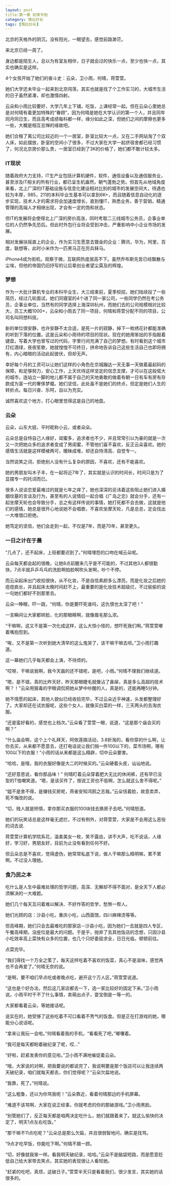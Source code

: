 ```yaml
---
layout: post
title:第一章 初来乍到 
category: 情比纱长
tags: [情比纱长]
---
```



北京的天格外的阴沉，没有阳光，一眼望去，感觉前路渺茫。

来北京已经一周了。

身边都是陌生人，总以为有室友相伴，日子就会过的快乐一点，至少也快一点，其实也确实是这样。

4个女孩开始了她们的奋斗史：云朵，卫小雨，何晴，蒋萱萱。

她们大学还未毕业一起来到北京闯荡，其实也就是找了个工作实习的，大城市生活的日子虽然紧凑，却也激情四射。

云朵和小雨比较要好，大学几年上下铺，吃饭，上课经常一起。但在云朵心里她总是对何晴有着更加特殊的“眷顾”，因为何晴是她在大学认识的第一个人，并且同年同月同日生，而且高考成绩每科都一样，缘分如此之深，但她们之间的摩擦也更多一些，大概是相互忌惮的缘故吧。

她们合租了离公司比较近的一个一居室，卧室比较大一点，又在二手网站淘了个双人床，如此摆放，卧室的空间小了很多，不过大家在大学一起挤宿舍都已经习惯了，何况北京房价那么贵，一居室已经到了3K的价格了，她们都不敢计较太多。

### IT现状

随着政府大力支持，IT生产业包括计算机硬件，软件，通信设备以及通信服务业，甚至涉及IT相关的所有行业，都已呈生机盎然，朝气蓬勃之势。但首先从地域角度来看，北上广深的IT基础设施与信息化建设相对比别的城市的发展空间大，待遇也较为丰厚，985，211的本科毕业生基本可以拿到6K+，而且随着信息自动化的逐步实现，技术人才的需求将会加速度增长，直到懂IT，熟悉业务，善于营销，精通管理的高端人才相继出现，才会有一定的饱和状态。  

但IT的发展将会使得北上广深的房价高涨，同时考取二三线城市公务员，企事业单位的人仍然争先恐后。但此时外包行业将会受到冲击，严重影响中小企业市场的发展。

相对发展扶摇直上的企业，作为实习生愿意去镀金的企业：腾讯，华为，阿里，百度，联想等，此时小米作为一匹黑马正在厉兵秣马。

iPhone4成为街机，观察于微，互联网热度居高不下。虽然乔布斯先哲已经飘散与尘埃，但他的帝国仍旧抒写的让后辈创业者望尘莫及的辉煌。


### 梦想

作为一大批计算机专业的本科毕业生，大三结束前，夏季校招，她们陆续投了一些简历，经过几轮面试，她们同寝室的4个进了同一家公司，一些同学仍然在考公务员，企事业单位，当然有的同学选择上海深圳杭州，而她们去的公司规模相对比较大，员工大概1000+，云朵和小雨去了同一项目，何晴和蒋萱分配不同的项目，公司名叫同想科技。

新的单位很安静，也许安静不太合适，是死一片的寂静，掉下一枚绣花针都能准确的听到下落的位置。这是云朵和小雨待的项目的现状。现在的她用笨拙的手指敲着键盘，写着大学也曾写过的代码，字里行间充满了自己的梦想。有时看到这个城市灯红酒绿，夜夜笙歌，她就惶惶不可终日，拼命地告诉自己这些生活自己也即将拥有，内心暗暗的活动此起彼伏，但却无声。

幸好每个月的工资可以让她们这样的小角色在京城蹦达一天无事一天做着最起码的保障，和足够努力，安心工作，上天优待这样坚定的信念支撑，才可以在这般偌大的城市，连站立一脚的地儿都不属于自己的天地勇敢的做着有朝一日有车有房有存款成为富一代的奢侈梦魇。她们坚信，此处虽不是她们的终点，但定是她们人生的转折点。每日兴奋、乐呵，自以为充实。

诚然喜欢这个地方，打心眼里觉得这是自己的地盘。

### 云朵

云朵，山东大妞，平时昵称小云，或者朵朵。

云朵总是自恃自己人缘好，闺蜜多，追求者也不少，并且常常引以为豪的就是一次又一次把她众多的追求者变成了男闺蜜，不管他们喜不喜欢，反正云朵喜欢。她的感情生活就是这样模棱两可，暧昧成堆，却还自恃清高、自觉专一。

当然说笑之词，拒绝别人没有什么复杂的原因，不喜欢，还有不能喜欢。

她的男朋友叫木子丰，在一起将近7年了，其实就是认识的时间长，时间只是为了显摆专一的托词而已。

很多人说谈恋爱最难过的就是七年之痒了，她也深深的忌讳着这些阻止她们进入婚姻坟墓的言谈及行为，甚至有的人说情侣一起合唱《广岛之恋》就会分手，还有一起坐摩天轮也会导致分手，总之有这样传说的事情，她打死都不会去做，这就是他们的感情，她总是很开心地说她不会唱歌，不喜欢坐摩天轮，凡是总总，定会找出一大堆借口拒绝。

她笃定的坚信，他们会走到一起，不仅是7年，而是70年，甚至更久。

### 一日之计在于晨

“几点了，还不起床，上班都要迟到了。”何晴埋怨的口吻在喊云朵呢。

云朵每天都会起的很晚，让她8点前醒来几乎是不可能的，不过其他3人都很勤快，7点半就乒乒乓乓的洗脸啊拍脸啊吹头发啊，吵个不停。

而云朵起床出门收拾很快，从不化妆，不是自信素颜多么漂亮，而是化妆之后她的痘痘疯长，并且起床太晚时间赶不上，最重要的是化妆技术超级烂，不过偷偷的说一句她们都好不到那里去。    

云朵一睁眼，吓一跳，“何晴，你是要吓死谁吗，这仇恨也太深了吧！”

一言瞬间让大家都转脸，化的那眼睛啊，就像眉毛那么浓。

“干嘛啊，这又不是第一次化成这样，这么大惊小怪的，想吓死我们啊。”蒋萱萱嘟着嘴抱怨到。

“唉，又不是第一次听到她大清早的这么鬼哭了，该干嘛干嘛去呗。”卫小雨打趣道。

这一幕她们几乎每天都会上演，不待烦的。

“哎呀，干嘛说我啊，我今天画的还不错呢，是吧，小雨。”何晴不理我们继续道。

“嗯，是不错，真的比昨天好，昨天那眼睫毛就像沾了鼻屎，真是多么高超的技术啊？！”云朵用狠毒的字眼调侃把她从梦中吵醒的人，真是的，还能再睡5分钟。

她不情愿的起床，其他人貌似已经收拾完毕，不过云朵近乎神速，头发都整理好了。大家却还在试衣服呢，这些个女人，就像买白菜的一样，三天两头的去淘衣服。

“还是蛮好看的，感觉也上档次。”云朵看了萱萱一眼，说道，“这是那个庙会买的啊？”

“什么庙会啊，这个上个礼拜天，阿依莲搞活动，3.8折淘的，看你穿的什么啊，让你去买，从来都不愿意去，还打电话说让我们捎一件100以下的，菜市场啊，哪有100以下的衣服！”小雨的话从来都是这么精辟，切中云朵要害。

“哈哈，是哦，我的衣服好像是大二的时候买的。”云朵硬着头皮，讪讪地说。

“还好意思说，看你那品味！” 何晴盯着云朵穿着肥大无比的休闲裤，还有早已没型的T恤嘲笑道。“嗯，是该买件了，按说工资也不低啊，怎么就这么舍不得呢。”

“姐不是舍不得，是赚钱买房呢，燕雀安知鸿鹄之志哉。”云朵恬着脸，故意卖弄，死不悔改的说。

“切，贱人就是矫情，拿你那买衣服的100块钱去换房子去吧。”何晴怒道。

她们的玩笑话总是这样毫无遮拦，不过有例外，对蒋萱萱，大家是不会用这么恶俗的词去说.

蒋萱萱计算机学院系花，温柔美女一枚，笑不露齿，讲不大声，吃不说话，人缘好，学习好，男朋友好，目前为止没有看到任何不好。

但云朵总是不喜欢，觉得虚伪，她常常私底下说，做人干嘛那么精明嘛，累不累啊。不过没人理她。

### 食乃民之本

吃什么是人生中最难处理的哲学问题，高深、无解却不得不面对，是全天下人都必须解决的一大难题。

她们几个每天互问着难以解决、不好作答的哲学，愁煞一帮人。

她们光顾的店：沙县小吃，重庆小吃，山西面馆，四川麻辣烫等等。

但高峰期，她们只会去最难吃的那家店--沙县小吃，因为她们一去就是四人专区，午餐高峰期，没座位是最大的问题。于是乎，抛弃了去其他饭店的念想，只因沙县小吃效率高上菜快有众多的位置，也几个只好委屈求全，日日光临，顿顿前往。

点菜完毕。

“我们得找一个万全之策了，每天这样吃着不喜欢的饭菜，真心不是滋味，感觉再也不会再爱了。”何晴无奈的说。

“是啊，要不咱们早点吃或者晚点吃，避开这个万人区。”蒋萱萱说道。

“这也是个好办法，然后这几家店都去一下，选一家比较好的固定下来。”卫小雨说。小雨平时干不了什么事情，卖萌出点子，耍宝倒是一等一的。

大家都看着云朵，等她接话呢。

说实在的，她受够了这些吃着不可口看着不秀气的饭食。但是正在打游戏的她，哪能分心说话呢。

“拿来让我玩一会啦。”何晴看着我的手机，“看看死了吧，”嘟囔着。

“我可是每天都盼着破纪录了呢，哎...”

“好啦，赶紧发表你的意见啦。”卫小雨不满地催促着云朵。

“哦，大家说的对啊，把我要说的都说完了，我说啊要是那个饭店可以让我连续两天破纪录，咱们就每天都去，你们觉得呢？”云朵欠扁地说。

“我靠，死了。”何晴说。

“这么粗鲁，还以为你骂我呢！”云朵靠近，看着何晴那边的手机屏幕。

“难道不该骂啊，大家在说正经事，你就考虑的你的那破游戏。”卫小雨黑脸。

“别管她们了，反正每天都是咱两决定吃什么，她们就跟着来了。就这么愉快的决定了，明天1点左右吃饭。”

“那干嘛不11点吃呢？”云朵总是那么欠扁，并且很弱智地问，确实是找骂。

“9点才吃早饭，你能吃下啊。”何晴不屑一顾。

“切，好像就我笨一样。看我明天破纪录，哈哈。”云朵不是脑袋短路，而是愿意贬低自己给大家带去笑点，其实她的表现很让人看轻她。

“赶紧的吃吧，真烦，这破日子。”萱萱半天只是看着我们，很少发言，其实她的话很多的。
